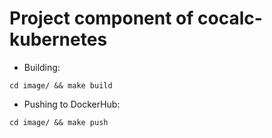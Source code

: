 # Project component of cocalc-kubernetes

- Building:

```
cd image/ && make build
```

- Pushing to DockerHub:

```
cd image/ && make push
```
